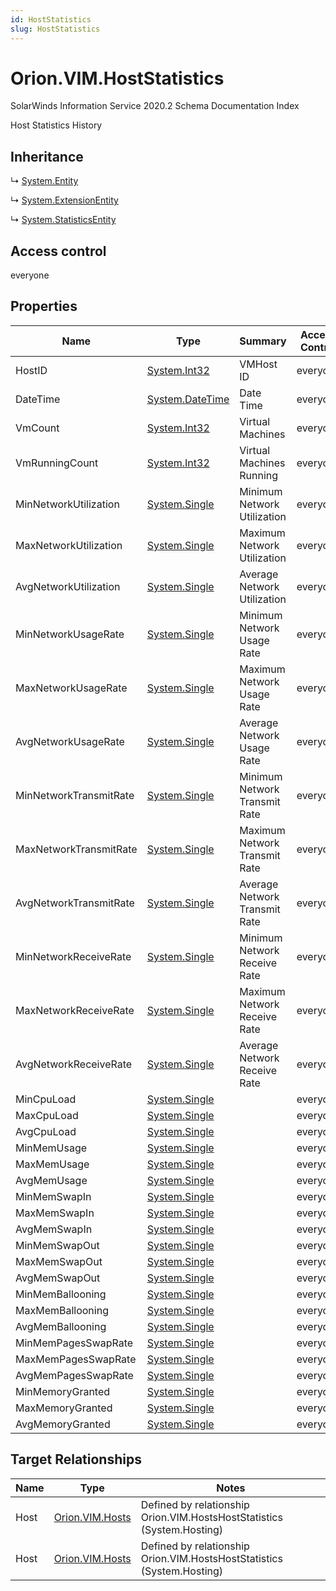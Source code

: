 ```yaml
---
id: HostStatistics
slug: HostStatistics
---
```


# Orion.VIM.HostStatistics

SolarWinds Information Service 2020.2 Schema Documentation Index

Host Statistics History

## Inheritance

↳ [System.Entity](./../System/Entity)

↳ [System.ExtensionEntity](./../System/ExtensionEntity)

↳ [System.StatisticsEntity](./../System/StatisticsEntity)

## Access control

everyone

## Properties

| Name | Type | Summary | Access Control |
| ------ | ------ | ------ | ------ |
| HostID | [System.Int32](https://docs.microsoft.com/en-us/dotnet/api/system.int32) | VMHost ID | everyone |
| DateTime | [System.DateTime](https://docs.microsoft.com/en-us/dotnet/api/system.datetime) | Date Time | everyone |
| VmCount | [System.Int32](https://docs.microsoft.com/en-us/dotnet/api/system.int32) | Virtual Machines | everyone |
| VmRunningCount | [System.Int32](https://docs.microsoft.com/en-us/dotnet/api/system.int32) | Virtual Machines Running | everyone |
| MinNetworkUtilization | [System.Single](https://docs.microsoft.com/en-us/dotnet/api/system.single) | Minimum Network Utilization | everyone |
| MaxNetworkUtilization | [System.Single](https://docs.microsoft.com/en-us/dotnet/api/system.single) | Maximum Network Utilization | everyone |
| AvgNetworkUtilization | [System.Single](https://docs.microsoft.com/en-us/dotnet/api/system.single) | Average Network Utilization | everyone |
| MinNetworkUsageRate | [System.Single](https://docs.microsoft.com/en-us/dotnet/api/system.single) | Minimum Network Usage Rate | everyone |
| MaxNetworkUsageRate | [System.Single](https://docs.microsoft.com/en-us/dotnet/api/system.single) | Maximum Network Usage Rate | everyone |
| AvgNetworkUsageRate | [System.Single](https://docs.microsoft.com/en-us/dotnet/api/system.single) | Average Network Usage Rate | everyone |
| MinNetworkTransmitRate | [System.Single](https://docs.microsoft.com/en-us/dotnet/api/system.single) | Minimum Network Transmit Rate | everyone |
| MaxNetworkTransmitRate | [System.Single](https://docs.microsoft.com/en-us/dotnet/api/system.single) | Maximum Network Transmit Rate | everyone |
| AvgNetworkTransmitRate | [System.Single](https://docs.microsoft.com/en-us/dotnet/api/system.single) | Average Network Transmit Rate | everyone |
| MinNetworkReceiveRate | [System.Single](https://docs.microsoft.com/en-us/dotnet/api/system.single) | Minimum Network Receive Rate | everyone |
| MaxNetworkReceiveRate | [System.Single](https://docs.microsoft.com/en-us/dotnet/api/system.single) | Maximum Network Receive Rate | everyone |
| AvgNetworkReceiveRate | [System.Single](https://docs.microsoft.com/en-us/dotnet/api/system.single) | Average Network Receive Rate | everyone |
| MinCpuLoad | [System.Single](https://docs.microsoft.com/en-us/dotnet/api/system.single) |  | everyone |
| MaxCpuLoad | [System.Single](https://docs.microsoft.com/en-us/dotnet/api/system.single) |  | everyone |
| AvgCpuLoad | [System.Single](https://docs.microsoft.com/en-us/dotnet/api/system.single) |  | everyone |
| MinMemUsage | [System.Single](https://docs.microsoft.com/en-us/dotnet/api/system.single) |  | everyone |
| MaxMemUsage | [System.Single](https://docs.microsoft.com/en-us/dotnet/api/system.single) |  | everyone |
| AvgMemUsage | [System.Single](https://docs.microsoft.com/en-us/dotnet/api/system.single) |  | everyone |
| MinMemSwapIn | [System.Single](https://docs.microsoft.com/en-us/dotnet/api/system.single) |  | everyone |
| MaxMemSwapIn | [System.Single](https://docs.microsoft.com/en-us/dotnet/api/system.single) |  | everyone |
| AvgMemSwapIn | [System.Single](https://docs.microsoft.com/en-us/dotnet/api/system.single) |  | everyone |
| MinMemSwapOut | [System.Single](https://docs.microsoft.com/en-us/dotnet/api/system.single) |  | everyone |
| MaxMemSwapOut | [System.Single](https://docs.microsoft.com/en-us/dotnet/api/system.single) |  | everyone |
| AvgMemSwapOut | [System.Single](https://docs.microsoft.com/en-us/dotnet/api/system.single) |  | everyone |
| MinMemBallooning | [System.Single](https://docs.microsoft.com/en-us/dotnet/api/system.single) |  | everyone |
| MaxMemBallooning | [System.Single](https://docs.microsoft.com/en-us/dotnet/api/system.single) |  | everyone |
| AvgMemBallooning | [System.Single](https://docs.microsoft.com/en-us/dotnet/api/system.single) |  | everyone |
| MinMemPagesSwapRate | [System.Single](https://docs.microsoft.com/en-us/dotnet/api/system.single) |  | everyone |
| MaxMemPagesSwapRate | [System.Single](https://docs.microsoft.com/en-us/dotnet/api/system.single) |  | everyone |
| AvgMemPagesSwapRate | [System.Single](https://docs.microsoft.com/en-us/dotnet/api/system.single) |  | everyone |
| MinMemoryGranted | [System.Single](https://docs.microsoft.com/en-us/dotnet/api/system.single) |  | everyone |
| MaxMemoryGranted | [System.Single](https://docs.microsoft.com/en-us/dotnet/api/system.single) |  | everyone |
| AvgMemoryGranted | [System.Single](https://docs.microsoft.com/en-us/dotnet/api/system.single) |  | everyone |

## Target Relationships

| Name | Type | Notes |
| ------ | ------ | ------ |
| Host | [Orion.VIM.Hosts](./../Orion.VIM/Hosts) | Defined by relationship Orion.VIM.HostsHostStatistics (System.Hosting) |
| Host | [Orion.VIM.Hosts](./../Orion.VIM/Hosts) | Defined by relationship Orion.VIM.HostsHostStatistics (System.Hosting) |

